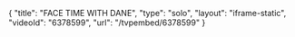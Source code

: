{
    "title": "FACE TIME WITH DANE",
    "type": "solo",
    "layout": "iframe-static",
    "videoId": "6378599",
    "url": "\/tvpembed\/6378599"
}